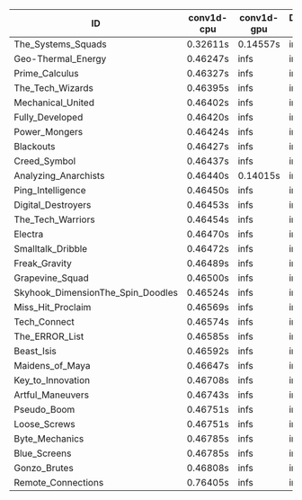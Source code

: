 |ID|conv1d-cpu|conv1d-gpu|DWSPConv2D-gpu|gemm-gpu|avg|
|-|-|-|-|-|-|
|The_Systems_Squads|0.32611s|0.14557s|infs|4.47036s|infs|
|Geo-Thermal_Energy|0.46247s|infs|infs|4.45408s|infs|
|Prime_Calculus|0.46327s|infs|infs|4.46324s|infs|
|The_Tech_Wizards|0.46395s|infs|infs|4.46185s|infs|
|Mechanical_United|0.46402s|infs|infs|4.47983s|infs|
|Fully_Developed|0.46420s|infs|infs|4.45592s|infs|
|Power_Mongers|0.46424s|infs|infs|4.45881s|infs|
|Blackouts|0.46427s|infs|infs|4.44835s|infs|
|Creed_Symbol|0.46437s|infs|infs|4.44059s|infs|
|Analyzing_Anarchists|0.46440s|0.14015s|infs|4.46314s|infs|
|Ping_Intelligence|0.46450s|infs|infs|4.45592s|infs|
|Digital_Destroyers|0.46453s|infs|infs|4.44428s|infs|
|The_Tech_Warriors|0.46454s|infs|infs|4.46283s|infs|
|Electra|0.46470s|infs|infs|4.45436s|infs|
|Smalltalk_Dribble|0.46472s|infs|infs|4.44078s|infs|
|Freak_Gravity|0.46489s|infs|infs|4.65419s|infs|
|Grapevine_Squad|0.46500s|infs|infs|4.46585s|infs|
|Skyhook_DimensionThe_Spin_Doodles|0.46524s|infs|infs|4.65392s|infs|
|Miss_Hit_Proclaim|0.46569s|infs|infs|4.45276s|infs|
|Tech_Connect|0.46574s|infs|infs|4.46014s|infs|
|The_ERROR_List|0.46585s|infs|infs|4.45408s|infs|
|Beast_Isis|0.46592s|infs|infs|4.45461s|infs|
|Maidens_of_Maya|0.46647s|infs|infs|4.46810s|infs|
|Key_to_Innovation|0.46708s|infs|infs|4.46159s|infs|
|Artful_Maneuvers|0.46743s|infs|infs|4.45884s|infs|
|Pseudo_Boom|0.46751s|infs|infs|4.44586s|infs|
|Loose_Screws|0.46751s|infs|infs|4.46621s|infs|
|Byte_Mechanics|0.46785s|infs|infs|4.44377s|infs|
|Blue_Screens|0.46785s|infs|infs|4.47702s|infs|
|Gonzo_Brutes|0.46808s|infs|infs|4.45238s|infs|
|Remote_Connections|0.76405s|infs|infs|4.45996s|infs|
